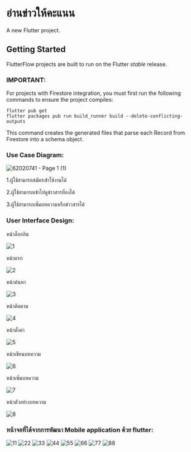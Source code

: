 # อ่านข่าวให้คะแนน

A new Flutter project.

## Getting Started

FlutterFlow projects are built to run on the Flutter _stable_ release.

### IMPORTANT:

For projects with Firestore integration, you must first run the following commands to ensure the project compiles:

```
flutter pub get
flutter packages pub run build_runner build --delete-conflicting-outputs
```

This command creates the generated files that parse each Record from Firestore into a schema object.

### Use Case Diagram:

![62020741 - Page 1 (1)](https://user-images.githubusercontent.com/86650262/159618180-723cdd44-9ef2-48bb-bff5-086c354bf72c.jpg)

1.ผู้ใช้สามารถสมัครเข้าใช้งานได้

2.ผู้ใช้สามารถเข้าไปดูข่าวสารที่ลงได้

3.ผู้ใช้สามารถเพิ่มบทความหรือข่าวสารได้

### User Interface Design:

หน้าล็อกอิน

![1](https://user-images.githubusercontent.com/86650262/159619021-5a56b59b-20ef-4c66-ba8e-30af0535203b.png)

หน้าแรก

![2](https://user-images.githubusercontent.com/86650262/159619449-ff9eb5c5-e349-46b7-9d08-26b93170cd12.png)

หน้าค้นหา

![3](https://user-images.githubusercontent.com/86650262/159619471-08f139d1-bad6-4394-a357-2e85b6fa0c24.png)

หน้าติดตาม

![4](https://user-images.githubusercontent.com/86650262/159619513-4d45c7b7-8bf1-40ea-88b5-349aaf2cb72e.png)

หน้าตั้งค่า

![5](https://user-images.githubusercontent.com/86650262/159619530-96322186-e382-4e61-8007-da250b8e4951.png)

หน้าเขียนบทความ

![6](https://user-images.githubusercontent.com/86650262/159619533-414ad272-aa68-4d88-a531-2a6282cd0a80.png)

หน้าเพิ่มบทความ

![7](https://user-images.githubusercontent.com/86650262/159619547-52081ade-c512-4909-863c-7e0339ca221b.png)

หน้าตัวอย่างบทความ

![8](https://user-images.githubusercontent.com/86650262/159620587-66f79acb-7963-4d92-ae7c-4bc9ef6be205.png)

### หน้าจอที่ได้จากการพัฒนา Mobile application ด้วย flutter:

![11](https://user-images.githubusercontent.com/86650262/159620611-dffa6f0f-82d1-4431-8f0b-22f32c11d9ec.png)
![22](https://user-images.githubusercontent.com/86650262/159620619-5b8b3dc5-68be-422b-bbee-6b67941c3ba7.png)
![33](https://user-images.githubusercontent.com/86650262/159620624-6d177d5c-3be7-4b77-826e-0b5a1083910f.png)
![44](https://user-images.githubusercontent.com/86650262/159620627-fad91ec7-c6a3-48b4-94f7-ac4c49ee3d75.png)
![55](https://user-images.githubusercontent.com/86650262/159620652-00a58560-be9f-4c71-9843-4fdce1419914.png)
![66](https://user-images.githubusercontent.com/86650262/159620657-c1290c69-242d-411b-a2f9-ed12b81aa836.png)
![77](https://user-images.githubusercontent.com/86650262/159620660-3816ca31-05c9-458d-9e81-c04677adaa88.png)
![88](https://user-images.githubusercontent.com/86650262/159620664-16378253-703e-4db2-9592-7b6e4c407861.png)











